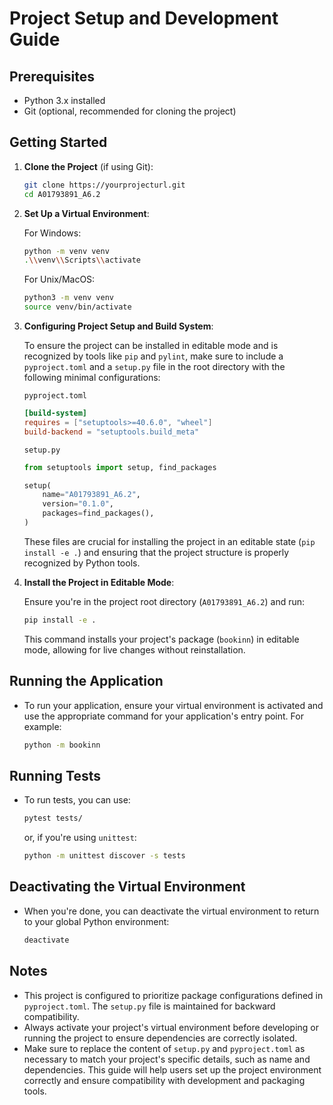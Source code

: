 # Project Setup and Development Guide

## Prerequisites

- Python 3.x installed
- Git (optional, recommended for cloning the project)

## Getting Started

1. **Clone the Project** (if using Git):

    ```bash
    git clone https://yourprojecturl.git
    cd A01793891_A6.2
    ```

2. **Set Up a Virtual Environment**:

    For Windows:

    ```bash
    python -m venv venv
    .\\venv\\Scripts\\activate
    ```

    For Unix/MacOS:

    ```bash
    python3 -m venv venv
    source venv/bin/activate
    ```

3. **Configuring Project Setup and Build System**:

    To ensure the project can be installed in editable mode and is recognized by tools like `pip` and `pylint`, make sure to include a `pyproject.toml` and a `setup.py` file in the root directory with the following minimal configurations:

    `pyproject.toml`

     ```toml
     [build-system]
     requires = ["setuptools>=40.6.0", "wheel"]
     build-backend = "setuptools.build_meta"
     ```

     `setup.py`

     ```python
     from setuptools import setup, find_packages

     setup(
         name="A01793891_A6.2",
         version="0.1.0",
         packages=find_packages(),
     )
     ```

    These files are crucial for installing the project in an editable state (`pip install -e .`) and ensuring that the project structure is properly recognized by Python tools.

4. **Install the Project in Editable Mode**:

    Ensure you're in the project root directory (`A01793891_A6.2`) and run:

   ```bash
   pip install -e .
   ```

    This command installs your project's package (`bookinn`) in editable mode, allowing for live changes without reinstallation.

## Running the Application

- To run your application, ensure your virtual environment is activated and use the appropriate command for your application's entry point. For example:

   ```bash
   python -m bookinn
   ```

## Running Tests

- To run tests, you can use:

   ```bash
   pytest tests/
   ```

   or, if you're using `unittest`:

   ```bash
   python -m unittest discover -s tests
   ```

## Deactivating the Virtual Environment

- When you're done, you can deactivate the virtual environment to return to your global Python environment:

   ```bash
   deactivate
   ```

## Notes

- This project is configured to prioritize package configurations defined in `pyproject.toml`. The `setup.py` file is maintained for backward compatibility.
- Always activate your project's virtual environment before developing or running the project to ensure dependencies are correctly isolated.
- Make sure to replace the content of `setup.py` and `pyproject.toml` as necessary to match your project's specific details, such as name and dependencies. This guide will help users set up the project environment correctly and ensure compatibility with development and packaging tools.
